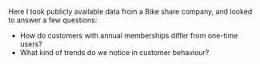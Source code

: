 Here I took publicly available data from a Bike share company, and looked to answer a few questions:

  * How do customers with annual memberships differ from one-time users?
  * What kind of trends do we notice in customer behaviour?




